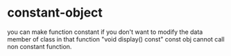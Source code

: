 # constant-object
you can make function constant if  you don't want to modify the data member of class in that function "void display() const" const obj cannot call non constant function.
